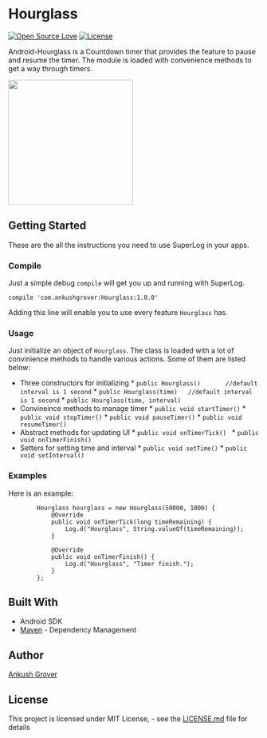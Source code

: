 # Hourglass

[![Open Source Love](https://badges.frapsoft.com/os/v2/open-source.svg?v=103)](https://github.com/groverankush/SuperLog)
[![License](https://img.shields.io/badge/license-Apache%202.0-blue.svg)](https://github.com/groverankush/SuperLog/blob/master/LICENSE)


Android-Hourglass is a Countdown timer that provides the feature to pause and resume the timer. The module is loaded with convenience methods to get a way through timers.


<img src="https://github.com/groverankush/Hourglass/tree/master/media/hourglass_demo.gif" width="250"/>


## Getting Started

These are the all the instructions you need to use SuperLog in your apps.

### Compile

Just a simple debug `compile` will get you up and running with SuperLog.

```
compile 'com.ankushgrover:Hourglass:1.0.0'
```

Adding this line will enable you to use every feature `Hourglass` has.


### Usage

Just initialize an object of `Hourglass`. The class is loaded with a lot of convinience methods to handle various actions. Some of them are listed below:

* Three constructors for initializing
        * `public Hourglass()       //default interval is 1 second`
        * `public Hourglass(time)   //default interval is 1 second` 
        * `public Hourglass(time, interval)`
* Convineince methods to manage timer
        * `public void startTimer()`
        * `public void stopTimer()`
        * `public void pauseTimer()`
        * `public void resumeTimer()`
* Abstract methods for updating UI
        * `public void onTimerTick() `
        * `public void onTimerFinish() `
* Setters for setting time and interval
        * `public void setTime()`
        * `public void setInterval()`
        
        
### Examples

Here is an example:

```
        Hourglass hourglass = new Hourglass(50000, 1000) {
            @Override
            public void onTimerTick(long timeRemaining) {
                Log.d("Hourglass", String.valueOf(timeRemaining));
            }

            @Override
            public void onTimerFinish() {
                Log.d("Hourglass", "Timer finish.");
            }
        };

```

## Built With

* Android SDK
* [Maven](https://bintray.com/ankushgrover) - Dependency Management


## Author

[Ankush Grover](https://ankushgrover.com/)


## License

This project is licensed under MIT License, - see the [LICENSE.md](LICENSE.md) file for details


